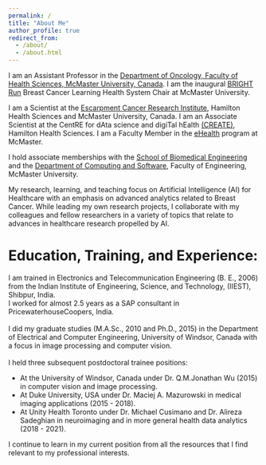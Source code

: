 ```yaml
---
permalink: /
title: "About Me"
author_profile: true
redirect_from: 
  - /about/
  - /about.html
---
```


I am an Assistant Professor in the [Department of Oncology, Faculty of Health Sciences, McMaster University, Canada](https://oncology.healthsci.mcmaster.ca/). 
I am the inaugural [BRIGHT Run](https://brightrun.ca/) Breast Cancer Learning Health System Chair at McMaster University. 

I am a Scientist at the [Escarpment Cancer Research Institute](https://ecri.mcmaster.ca/), Hamilton Health Sciences and McMaster University, Canada. I am an Associate Scientist at the CentRE for dAta science and digiTal hEalth [(CREATE)](https://createhealth.ai/), Hamilton Health Sciences. I am a Faculty Member in the [eHealth](https://ehealth.mcmaster.ca/) program at McMaster.

I hold associate memberships with the [School of Biomedical Engineering](https://www.eng.mcmaster.ca/msbe/) and the [Department of Computing and Software](https://www.eng.mcmaster.ca/cas/), Faculty of Engineering, McMaster University. 

My research, learning, and teaching focus on Artificial Intelligence (AI) for Healthcare with an emphasis on advanced analytics related to Breast Cancer. While leading my own research projects, I collaborate with my colleagues and fellow researchers in a variety of topics that relate to advances in healthcare research propelled by AI.

Education, Training, and Experience:
======
I am trained in Electronics and Telecommunication Engineering (B. E., 2006) from the Indian Institute of Engineering, Science, and Technology, (IIEST), Shibpur, India.<br> 
I worked for almost 2.5 years as a SAP consultant in PricewaterhouseCoopers, India.<br>  
I did my graduate studies (M.A.Sc., 2010 and Ph.D., 2015) in the Department of Electrical and Computer Engineering, University of Windsor, Canada with a focus in image processing and computer vision.<br>  
I held three subsequent postdoctoral trainee positions:
* At the University of Windsor, Canada under Dr. Q.M.Jonathan Wu (2015) in computer vision and image processing.
* At Duke University, USA under Dr. Maciej A. Mazurowski in medical imaging applications (2015 - 2018).
* At Unity Health Toronto under Dr. Michael Cusimano and Dr. Alireza Sadeghian in neuroimaging and in more general health data analytics (2018 - 2021).
  
I continue to learn in my current position from all the resources that I find relevant to my professional interests. 

